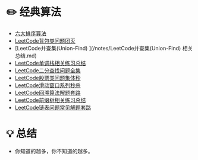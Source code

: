 # ✏️ 经典算法
* [六大排序算法](/notes/六大排序算法.md)
* [LeetCode背包类问题团灭](/notes/LeetCode背包类问题团灭.md)
* [LeetCode并查集(Union-Find) ](/notes/LeetCode并查集(Union-Find) 相关总结.md)
* [LeetCode单调栈相关练习总结](/notes/LeetCode单调栈相关练习总结.md)
* [LeetCode二分查找问题全集](/notes/LeetCode二分查找问题全集.md)
* [LeetCode股票类问题集体秒](/notes/LeetCode股票类问题集体秒.md)
* [LeetCode滑动窗口系列秒杀](/notes/LeetCode滑动窗口系列秒杀.md)
* [LeetCode回溯算法解题套路](/notes/LeetCode回溯算法解题套路.md)
* [LeetCode前缀树相关练习总结](/notes/LeetCode前缀树相关练习总结.md)
* [LeetCode链表问题常见解题套路](/notes/LeetCode链表问题常见解题套路.md)
# 💡 总结
- 你知道的越多，你不知道的越多。
